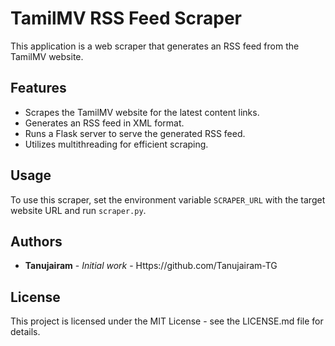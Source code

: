 # TamilMV RSS Feed Scraper

This application is a web scraper that generates an RSS feed from the TamilMV website.

## Features

- Scrapes the TamilMV website for the latest content links.
- Generates an RSS feed in XML format.
- Runs a Flask server to serve the generated RSS feed.
- Utilizes multithreading for efficient scraping.

## Usage

To use this scraper, set the environment variable `SCRAPER_URL` with the target website URL and run `scraper.py`.

## Authors

* **Tanujairam** - *Initial work* - Https://github.com/Tanujairam-TG

## License

This project is licensed under the MIT License - see the LICENSE.md file for details.
